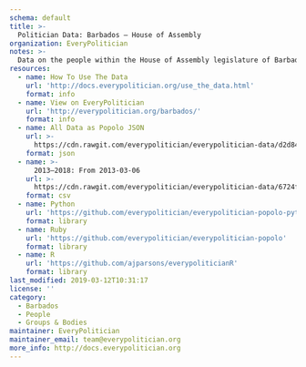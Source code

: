 ```yaml
---
schema: default
title: >-
  Politician Data: Barbados — House of Assembly
organization: EveryPolitician
notes: >-
  Data on the people within the House of Assembly legislature of Barbados.
resources:
  - name: How To Use The Data
    url: 'http://docs.everypolitician.org/use_the_data.html'
    format: info
  - name: View on EveryPolitician
    url: 'http://everypolitician.org/barbados/'
    format: info
  - name: All Data as Popolo JSON
    url: >-
      https://cdn.rawgit.com/everypolitician/everypolitician-data/d2d846ae062f8b5f5027388c8fbf103cef8acfca/data/Barbados/House_of_Assembly/ep-popolo-v1.0.json
    format: json
  - name: >-
      2013–2018: From 2013-03-06
    url: >-
      https://cdn.rawgit.com/everypolitician/everypolitician-data/6724fb7d39e8bfc96bb0130bb8521e85223e7934/data/Barbados/House_of_Assembly/term-2013.csv
    format: csv
  - name: Python
    url: 'https://github.com/everypolitician/everypolitician-popolo-python'
    format: library
  - name: Ruby
    url: 'https://github.com/everypolitician/everypolitician-popolo'
    format: library
  - name: R
    url: 'https://github.com/ajparsons/everypoliticianR'
    format: library
last_modified: 2019-03-12T10:31:17
license: ''
category:
  - Barbados
  - People
  - Groups & Bodies
maintainer: EveryPolitician
maintainer_email: team@everypolitician.org
more_info: http://docs.everypolitician.org
---
```

